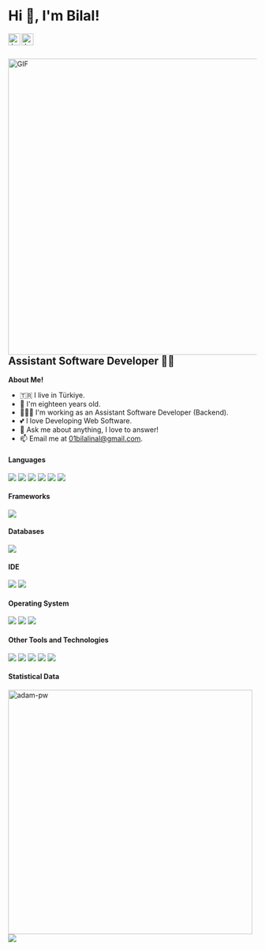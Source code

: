 <br />
<h1 title="Bilal İnal"> Hi 👋, I'm Bilal!</h1>

<a href="https://www.linkedin.com/in/inalbilal/" target="_blank">
    <img align="left" alt="Jaskirat's LinkedIn" width="24px" src="https://cdn.jsdelivr.net/npm/simple-icons@v3/icons/linkedin.svg" />
</a>
<a href="https://www.instagram.com/bilalinal.com.tr/" target="_blank">
    <img align="left" alt="Jaskirat's Instagram" width="24px" src="https://cdn.jsdelivr.net/npm/simple-icons@v3/icons/instagram.svg" />
</a>

<br />
<br />
<br />
<a href="https://github.com/inalbilal" target="_blank"> <img width="600px" align="right" alt="GIF" src="https://camo.githubusercontent.com/cae12fddd9d6982901d82580bdf321d81fb299141098ca1c2d4891870827bf17/68747470733a2f2f6d69726f2e6d656469756d2e636f6d2f6d61782f313336302f302a37513379765349765f7430696f4a2d5a2e676966" /></a>
<h2 title="Bilal İnal"> Assistant Software Developer 👨‍💻 </h2>




**About Me!**
- 🇹🇷 I live in Türkiye.
- 👨 I'm eighteen years old.
- 👨🏽‍💻 I'm working as an Assistant Software Developer (Backend).
- 💕 I love Developing Web Software.
- 💬 Ask me about anything, I love to answer!
- 📫 Email me at [01bilalinal@gmail.com](mailto:01bilalinal@gmail.com).



<h4> Languages </h4>
<span> 
      <a href="https://www.python.org/" target="_blank"> <img src="https://img.shields.io/badge/Python-4B8BBE?style=for-the-badge&logo=python&logoColor=white"></a>
      <a href="https://www.php.net/" target="_blank"> <img src="https://img.shields.io/badge/PHP-777BB4?style=for-the-badge&logo=php&logoColor=white"></a>
      <a href="https://www.javascript.com/" target="_blank"> <img src="https://img.shields.io/badge/JavaScript-F7DF1E?style=for-the-badge&logo=javascript&logoColor=black"></a>
      <a href="https://docs.microsoft.com/tr-tr/dotnet/csharp/" target="_blank"> <img src="https://img.shields.io/badge/C_SHARP-00599C?style=for-the-badge&logo=csharp&logoColor=white"></a>
      <a href="https://www.w3.org/html/" target="_blank"> <img src="https://img.shields.io/badge/HTML5-E34F26?style=for-the-badge&logo=html5&logoColor=white"></a>
      <a href="https://www.w3.org/Style/CSS/" target="_blank"> <img src="https://img.shields.io/badge/CSS3-1572B6?style=for-the-badge&logo=css3&logoColor=white"></a>
  
</span>

<h4> Frameworks </h4>
<span>
    <a href="https://symfony.com/"> <img src="https://img.shields.io/badge/Symfony-00000F?style=for-the-badge&logo=symfony&logoColor=white"> </a>
</span>

<h4> Databases </h4>
<span>
  <a href="https://www.mysql.com/"> <img src="https://img.shields.io/badge/MySQL-00000F?style=for-the-badge&logo=mysql&logoColor=white"></a>
</span>

<h4> IDE </h4>
<span>
    <a href="https://www.jetbrains.com/phpstorm/"><img src="https://img.shields.io/badge/Php_Storm-00000F?style=for-the-badge&logo=phpstorm&logoColor=white"></a>
    <a href="https://code.visualstudio.com/"><img src="https://img.shields.io/badge/Visual_Studio_Code-0078D4?style=for-the-badge&logo=visual%20studio%20code&logoColor=white"></a>
</span>

<h4> Operating System </h4>
<span>
  <a href="https://ubuntu.com/"><img src="https://img.shields.io/badge/Ubuntu-dd4814?style=for-the-badge&logo=ubuntu&logoColor=white"></a>
  <a href="https://www.microsoft.com/windows"><img src="https://img.shields.io/badge/Windows-0078D6?style=for-the-badge&logo=windows&logoColor=white"></a>
  <a href="https://www.android.com/"><img src="https://img.shields.io/badge/Android-3DDC84?style=for-the-badge&logo=android&logoColor=white"></a>
</span>

<h4> Other Tools and Technologies </h4>
<span>
  <a href="https://git-scm.com/"><img src="https://img.shields.io/badge/Git-F05032?style=for-the-badge&logo=git&logoColor=white"></a>
  <a href="https://www.postman.com/"><img src="https://img.shields.io/badge/Postman-FF6C37?style=for-the-badge&logo=Postman&logoColor=white"></a>
  <a href="https://www.apachefriends.org/"><img src="https://img.shields.io/badge/Xampp-F37623?style=for-the-badge&logo=xampp&logoColor=white"></a>
  <a href="https://jquery.com/"><img src="https://img.shields.io/badge/jQuery-0769AD?style=for-the-badge&logo=jquery&logoColor=white"></a>
  <a href="https://fontawesome.com/"><img src="https://img.shields.io/badge/Font_Awesome-339AF0?style=for-the-badge&logo=fontawesome&logoColor=white"></a>
</span>


<h4>Statistical Data </h4>
<p>
    <a href="https://github.com/inalbilal"><img src="https://github-readme-stats.vercel.app/api/top-langs?username=inalbilal&show_icons=true&locale=en&layout=compact" width="495" alt="adam-pw" /></a>
    <a href="https://github.com/inalbilal"><img src="https://github-readme-stats.vercel.app/api?username=inalbilal&show_icons=true&locale=en&layout=compact"></img></a>
</p>
